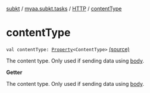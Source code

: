[subkt](../../index.md) / [myaa.subkt.tasks](../index.md) / [HTTP](index.md) / [contentType](./content-type.md)

# contentType

`val contentType: `[`Property`](https://docs.gradle.org/current/javadoc/org/gradle/api/provider/Property.html)`<ContentType>` [(source)](https://github.com/Myaamori/SubKt/blob/0.1.7/src/main/kotlin/myaa/subkt/tasks/tasks.kt#L1395)

The content type. Only used if sending data using [body](body.md).

**Getter**

The content type. Only used if sending data using [body](body.md).

